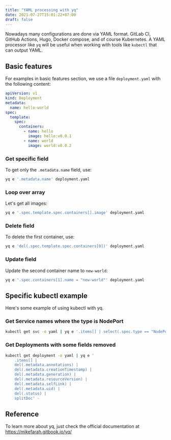 ```yaml
---
title: "YAML processing with yq"
date: 2021-07-27T15:01:22+07:00
draft: false
---
```


Nowadays many configurations are done via YAML format. GitLab CI, GitHub Actions, Hugo, Docker compose, and of course Kubernetes. A YAML processor like `yq` will be useful when working with tools like `kubectl` that can output YAML.

## Basic features
For examples in basic features section, we use a file `deployment.yaml` with the following content:
```yaml
apiVersion: v1
kind: Deployment
metadata:
  name: hello-world
spec:
  template:
    spec:
      containers:
        - name: hello
          image: hello:v0.0.1
        - name: world
          image: world:v0.0.2
```

### Get specific field
To get only the `.metadata.name` field, use:
```bash
yq e '.metadata.name' deployment.yaml
```

### Loop over array
Let's get all images:
```bash
yq e '.spec.template.spec.containers[].image' deployment.yaml
```

### Delete field
To delete the first container, use:
```bash
yq e 'del(.spec.template.spec.containers[0])' deployment.yaml
```

### Update field
Update the second container name to `new-world`:
```bash
yq e '.spec.containers[1].name = "new-world"' deployment.yaml
```

## Specific kubectl example
Here's some example of using kubectl with yq.

### Get Service names where the type is NodePort
```bash
kubectl get svc -o yaml | yq e '.items[] | select(.spec.type == "NodePort")' -
```

### Get Deployments with some fields removed
```bash
kubectl get deployment -o yaml | yq e '
	.items[] |
	del(.metadata.annotations) |
	del(.metadata.creationTimestamp) |
	del(.metadata.generation) |
	del(.metadata.resourceVersion) |
	del(.metadata.selfLink) |
	del(.metadata.uid) |
	del(.status) |
	splitDoc' -
```

## Reference
To learn more about yq, just check the official documentation at <https://mikefarah.gitbook.io/yq/>
